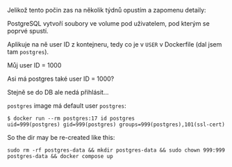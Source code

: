 
Jelikož tento počin zas na několik týdnů opustím a zapomenu detaily:

PostgreSQL vytvoří soubory ve volume pod uživatelem, pod kterým se poprvé spustí.

Aplikuje na ně user ID z kontejneru, tedy co je v `USER` v Dockerfile (dal jsem tam `postgres`).

Můj user ID = 1000

Asi má postgres také user ID = 1000?

Stejně se do DB ale nedá přihlásit...

`postgres` image má default user `postgres`:

```
$ docker run --rm postgres:17 id postgres
uid=999(postgres) gid=999(postgres) groups=999(postgres),101(ssl-cert)
```

So the dir may be re-created like this:

```
sudo rm -rf postgres-data && mkdir postgres-data && sudo chown 999:999 postgres-data && docker compose up
```